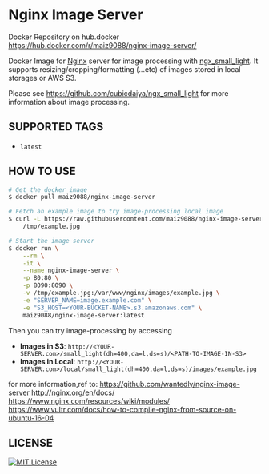 # Nginx Image Server
Docker Repository on hub.docker
https://hub.docker.com/r/maiz9088/nginx-image-server/

Docker Image for [Nginx](http://nginx.org/) server for image processing with [ngx_small_light](https://github.com/cubicdaiya/ngx_small_light).
It supports resizing/cropping/formatting (...etc) of images stored in local storages or AWS S3.

Please see https://github.com/cubicdaiya/ngx_small_light for more information about image processing.

## SUPPORTED TAGS

* `latest`

## HOW TO USE

```bash
# Get the docker image
$ docker pull maiz9088/nginx-image-server

# Fetch an example image to try image-processing local image
$ curl -L https://raw.githubusercontent.com/maiz9088/nginx-image-server/master/examples/example.jpg > \
    /tmp/example.jpg

# Start the image server
$ docker run \
    --rm \
    -it \
    --name nginx-image-server \
    -p 80:80 \
    -p 8090:8090 \
    -v /tmp/example.jpg:/var/www/nginx/images/example.jpg \
    -e "SERVER_NAME=image.example.com" \
    -e "S3_HOST=<YOUR-BUCKET-NAME>.s3.amazonaws.com" \
    maiz9088/nginx-image-server:latest
```

Then you can try image-processing by accessing

* **Images in S3**: `http://<YOUR-SERVER.com>/small_light(dh=400,da=l,ds=s)/<PATH-TO-IMAGE-IN-S3>`
* **Images in Local**: `http://<YOUR-SERVER.com>/local/small_light(dh=400,da=l,ds=s)/images/example.jpg`

for more information,ref to:
https://github.com/wantedly/nginx-image-server
http://nginx.org/en/docs/
https://www.nginx.com/resources/wiki/modules/
https://www.vultr.com/docs/how-to-compile-nginx-from-source-on-ubuntu-16-04

## LICENSE
[![MIT License](http://img.shields.io/badge/license-MIT-blue.svg?style=flat)](LICENSE)
